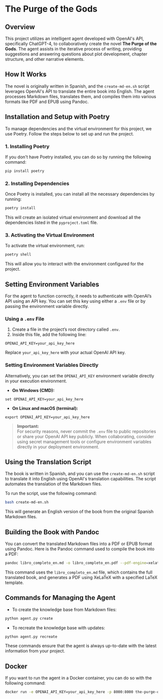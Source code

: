 # **The Purge of the Gods**

## Overview
This project utilizes an intelligent agent developed with OpenAI's API, specifically ChatGPT-4, to collaboratively create the novel **The Purge of the Gods**. The agent assists in the iterative process of writing, providing suggestions and answering questions about plot development, chapter structure, and other narrative elements.

## How It Works
The novel is originally written in Spanish, and the `create-md-en.sh` script leverages OpenAI's API to translate the entire book into English. The agent processes Markdown files, translates them, and compiles them into various formats like PDF and EPUB using Pandoc.

## Installation and Setup with Poetry

To manage dependencies and the virtual environment for this project, we use Poetry. Follow the steps below to set up and run the project.

### 1. Installing Poetry
If you don't have Poetry installed, you can do so by running the following command:

````bash
pip install poetry
````

### 2. Installing Dependencies
Once Poetry is installed, you can install all the necessary dependencies by running:

````bash
poetry install
````

This will create an isolated virtual environment and download all the dependencies listed in the `pyproject.toml` file.

### 3. Activating the Virtual Environment
To activate the virtual environment, run:

````bash
poetry shell
````

This will allow you to interact with the environment configured for the project.

## Setting Environment Variables

For the agent to function correctly, it needs to authenticate with OpenAI’s API using an API key. You can set this key using either a `.env` file or by passing the environment variable directly.

### Using a `.env` File

1. Create a file in the project’s root directory called `.env`.
2. Inside this file, add the following line:

````plaintext
OPENAI_API_KEY=your_api_key_here
````

Replace `your_api_key_here` with your actual OpenAI API key.

### Setting Environment Variables Directly

Alternatively, you can set the `OPENAI_API_KEY` environment variable directly in your execution environment.

- **On Windows (CMD):**

````plaintext
set OPENAI_API_KEY=your_api_key_here
````

- **On Linux and macOS (terminal):**

````plaintext
export OPENAI_API_KEY=your_api_key_here
````

> **Important:**  
> For security reasons, never commit the `.env` file to public repositories or share your OpenAI API key publicly. When collaborating, consider using secret management tools or configure environment variables directly in your deployment environment.

## Using the Translation Script

The book is written in Spanish, and you can use the `create-md-en.sh` script to translate it into English using OpenAI's translation capabilities. The script automates the translation of the Markdown files.

To run the script, use the following command:

````bash
bash create-md-en.sh
````

This will generate an English version of the book from the original Spanish Markdown files.

## Building the Book with Pandoc

You can convert the translated Markdown files into a PDF or EPUB format using Pandoc. Here is the Pandoc command used to compile the book into a PDF:

````bash
pandoc libro_completo_en.md -o libro_completo_en.pdf --pdf-engine=xelatex --template=template.tex
````

This command uses the `libro_completo_en.md` file, which contains the full translated book, and generates a PDF using XeLaTeX with a specified LaTeX template.

## Commands for Managing the Agent

- To create the knowledge base from Markdown files:

````bash
python agent.py create
````

- To recreate the knowledge base with updates:

````bash
python agent.py recreate
````

These commands ensure that the agent is always up-to-date with the latest information from your project.

## Docker

If you want to run the agent in a Docker container, you can do so with the following command:

````bash
docker run -e OPENAI_API_KEY=your_api_key_here -p 8000:8000 the-purge-of-the-gods-agent
````
